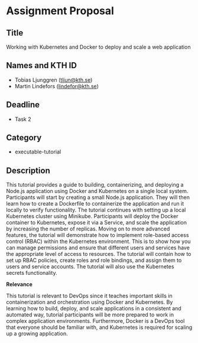 # Assignment Proposal

## Title

Working with Kubernetes and Docker to deploy and scale a web application

## Names and KTH ID

- Tobias Ljunggren (tljun@kth.se)
- Martin Lindefors (lindefor@kth.se)

## Deadline

- Task 2

## Category

- executable-tutorial

## Description

This tutorial provides a guide to building, containerizing, and deploying a Node.js application using Docker and Kubernetes on a single local system. Participants will start by creating a small Node.js application. They will then learn how to create a Dockerfile to containerize the application and run it locally to verify functionality. The tutorial continues with setting up a local Kubernetes cluster using Minikube. Participants will deploy the Docker container to Kubernetes, expose it via a Service, and scale the application by increasing the number of replicas. Moving on to more advanced features, the tutorial will demonstrate how to implement role-based access control (RBAC) within the Kubernetes environment. This is to show how you can manage permissions and ensure that different users and services have the appropriate level of access to resources. The tutorial will contain how to set up RBAC policies, create roles and role bindings, and assign them to users and service accounts. The tutorial will also use the Kubernetes secrets functionality.

**Relevance**

This tutorial is relevant to DevOps since it teaches important skills in containerization and orchestration using Docker and Kubernetes. By learning how to build, deploy, and scale applications in a consistent and automated way, tutorial participants will be more prepared to work in complex application environments. Furthermore, Docker is a DevOps tool that everyone should be familiar with, and Kubernetes is required for scaling up a growing application.
